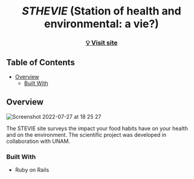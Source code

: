 <!-- Please update value in the {}  -->

<h1 align="center"><em>STHEVIE</em> (Station of health and environmental: a vie?)</h1>

<div align="center">
  <h3>
    <a href="https://www.huelladesalud.org/">
      💡 Visit site
    </a>
  </h3>
</div>

<!-- TABLE OF CONTENTS -->

## Table of Contents

- [Overview](#overview)
  - [Built With](#built-with)

<!-- OVERVIEW -->

## Overview

![Screenshot 2022-07-27 at 18 25 27](https://user-images.githubusercontent.com/64441365/181389864-bace8cbc-eb4b-48e5-b2c2-eee0805f35e2.png)

The STEVIE site surveys the impact your food habits have on your health and on the environment. The scientific project was developed in collaboration with UNAM.


### Built With

<!-- This section should list any major frameworks that you built your project using. Here are a few examples.-->

- Ruby on Rails

